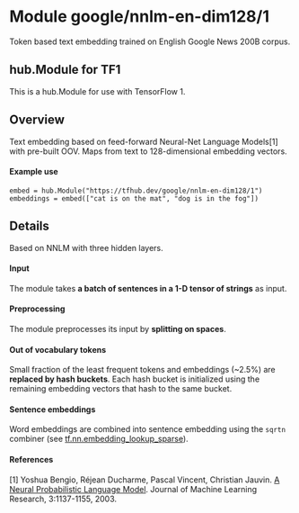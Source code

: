 # Module google/nnlm-en-dim128/1
Token based text embedding trained on English Google News
200B corpus.

<!-- dataset: Google News -->
<!-- asset-path: legacy -->
<!-- language: en -->
<!-- module-type: text-embedding -->
<!-- network-architecture: NNLM -->
<!-- fine-tunable: true -->
<!-- format: hub -->


## hub.Module for TF1

This is a hub.Module for use with TensorFlow 1.

## Overview

Text embedding based on feed-forward Neural-Net Language Models[1] with
pre-built OOV. Maps from text to 128-dimensional embedding vectors.

#### Example use
```
embed = hub.Module("https://tfhub.dev/google/nnlm-en-dim128/1")
embeddings = embed(["cat is on the mat", "dog is in the fog"])
```

## Details
Based on NNLM with three hidden layers.

#### Input
The module takes **a batch of sentences in a 1-D tensor of strings** as input.

#### Preprocessing
The module preprocesses its input by **splitting on spaces**.

#### Out of vocabulary tokens
Small fraction of the least frequent tokens and embeddings (~2.5%) are
**replaced by hash buckets**. Each hash bucket is initialized using the remaining
embedding vectors that hash to the same bucket.

#### Sentence embeddings
Word embeddings are combined into sentence embedding using the `sqrtn` combiner
(see [tf.nn.embedding_lookup_sparse](https://www.tensorflow.org/api_docs/python/tf/nn/embedding_lookup_sparse)).

#### References
[1] Yoshua Bengio, Réjean Ducharme, Pascal Vincent, Christian Jauvin.
[A Neural Probabilistic Language Model](http://www.jmlr.org/papers/volume3/bengio03a/bengio03a.pdf).
Journal of Machine Learning Research, 3:1137-1155, 2003.
